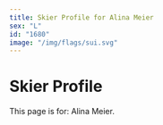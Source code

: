 ```yaml
---
title: Skier Profile for Alina Meier
sex: "L"
id: "1680"
image: "/img/flags/sui.svg" 
---
```


# Skier Profile

This page is for: Alina Meier.
    